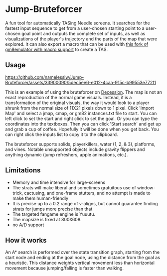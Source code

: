 # Jump-Bruteforcer
A fun tool for automatically TASing Needle screens. It searches for the fastest input sequence to get from a user-chosen starting point to a user-chosen goal point
and outputs the complete set of inputs, as well as visualizations of the player's trajectory and the parts of the map that were explored. It can also export a macro that can be used with 
[this fork of gm8emulator with macro support](https://github.com/TheBiob/OpenGMK) to create a TAS.
## Usage

https://github.com/namelessiw/Jump-Bruteforcer/assets/33900090/5dec5ee6-e012-4caa-915c-b99553e772f1

This is an example of using the bruteforcer on [Decession](https://delicious-fruit.com/ratings/game_details.php?id=19802). The map is not an exact reproduction of the normal game visuals. 
Instead, it is a transformation of the original visuals, the way it would look to a player shrunk from the normal size of 11X21 pixels down to 1 pixel.
Click 'Import Map' and select a jmap, cmap, or gm82 instances.txt file to start. You can left click to set the start and right click to set the goal.
Or you can type the coordinates into the textboxes.
Then you can click 'Start search' and get up and grab a cup of coffee. Hopefully it will be done when you get back.
You can right click the inputs list to copy it to the clipboard.

The bruteforcer supports solids, playerkillers, water (1, 2, & 3), platforms, and vines. 
Notable unsupported objects include gravity flippers and anything dynamic (jump refreshers, apple animations, etc.).

## Limitations
- Memory and time intensive for large-screens
- The strats will make liberal and sometimes gratuitous use of window-trick, cactusing, and one-frame stutters, and no attempt is made to make them human-friendly
- It is precise up to a 0.2 range of v-aligns, but cannot guarantee finding strats for jumps more precise than that
- The targeted fangame engine is Yuuutu. 
- The mapsize is fixed at 800X608. 
- no A/D support

## How it works
An A* search is performed over the state transition graph, starting from the start node and ending at the goal node, using the distance from the goal as a heuristic.
This distance weights vertical movement less than horizontal movement because jumping/falling is faster than walking.
